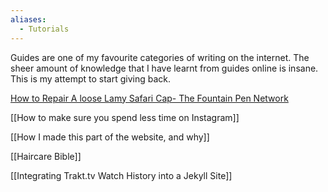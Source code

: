 ```yaml
---
aliases:
  - Tutorials
---
```


Guides are one of my favourite categories of writing on the internet. The sheer amount of knowledge that I have learnt from guides online is insane. This is my attempt to start giving back.



[How to Repair A loose Lamy Safari Cap- The Fountain Pen Network](https://www.fountainpennetwork.com/forum/topic/202486-repair-a-lamy-safari-cap/)

[[How to make sure you spend less time on Instagram]]

[[How I made this part of the website, and why]]

[[Haircare Bible]]

[[Integrating Trakt.tv Watch History into a Jekyll Site]]


